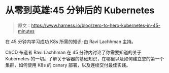 # 从零到英雄:45 分钟后的 Kubernetes

> 原文：<https://www.harness.io/blog/zero-to-hero-kubernetes-in-45-minutes>

在 45 分钟内学习成功 K8s 所需的知识-由 Ravi Lachhman 主持。

CI/CD 布道者 Ravi Lachhman 在 45 分钟内讨论了你需要知道的关于 Kubernetes 的一切。了解关于容器的基础知识，在哪里以及如何建立您的第一个集群，如何使用 K8s 的 canary 部署，以及连续交付最佳实践。